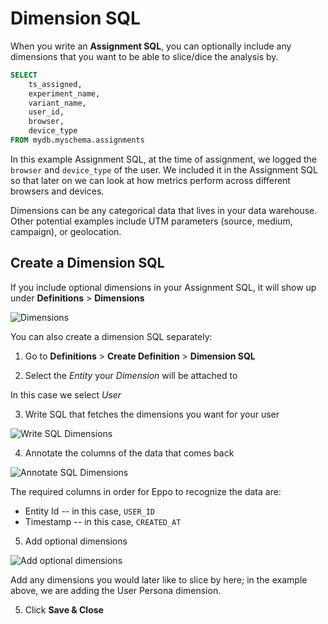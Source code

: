 # Dimension SQL

When you write an **Assignment SQL**, you can optionally include any dimensions that you want to be able to slice/dice the analysis by.

```sql
SELECT
    ts_assigned,
    experiment_name,
    variant_name,
    user_id,
    browser,
    device_type
FROM mydb.myschema.assignments
```

In this example Assignment SQL, at the time of assignment, we logged the `browser` and `device_type` of the user. We included it in the Assignment SQL so that later on we can look at how metrics perform across different browsers and devices.

Dimensions can be any categorical data that lives in your data warehouse. Other potential examples include UTM parameters (source, medium, campaign), or geolocation.

## Create a Dimension SQL

If you include optional dimensions in your Assignment SQL, it will show up under **Definitions** > **Dimensions**

![Dimensions](/img/building-experiments/dimensions-from-bnpl.png)

You can also create a dimension SQL separately:

1. Go to **Definitions** > **Create Definition** > **Dimension SQL**

2. Select the _Entity_ your _Dimension_ will be attached to

In this case we select _User_

3. Write SQL that fetches the dimensions you want for your user

![Write SQL Dimensions](/img/building-experiments/dimension-sql-query.png)

4. Annotate the columns of the data that comes back

![Annotate SQL Dimensions](/img/building-experiments/dimension-sql-annotate.png)

The required columns in order for Eppo to recognize the data are:

- Entity Id -- in this case, `USER_ID`
- Timestamp -- in this case, `CREATED_AT`

5. Add optional dimensions

![Add optional dimensions](/img/building-experiments/dimension-sql-dimension.png)

Add any dimensions you would later like to slice by here; in the example above, we are adding the User Persona dimension.

5. Click **Save & Close**
